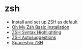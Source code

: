 zsh
==========

* [Install and set up ZSH as default](https://github.com/ohmyzsh/ohmyzsh/wiki/Installing-ZSH#install-and-set-up-zsh-as-default)
* [Oh My Zsh Basic Installation](https://github.com/ohmyzsh/ohmyzsh#via-curl)
* [ZSH Syntax Highlighting](https://github.com/zsh-users/zsh-syntax-highlighting/blob/master/INSTALL.md#oh-my-zsh)
* [ZSH Autosuggestions](https://github.com/zsh-users/zsh-autosuggestions/blob/master/INSTALL.md#oh-my-zsh)
* [Spaceship ZSH](https://github.com/denysdovhan/spaceship-prompt#oh-my-zsh)
